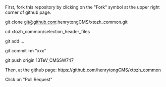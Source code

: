 
First, fork this repository by clicking on the "Fork" symbol at the upper right corner of github page.

git clone git@github.com:henrytongCMS/xtozh_common.git

cd xtozh_common/selection_header_files

git add ...

git commit -m "xxx"

git push origin 13TeV_CMSSW747

Then, at the github page: https://github.com/henrytongCMS/xtozh_common

Click on "Pull Request"

